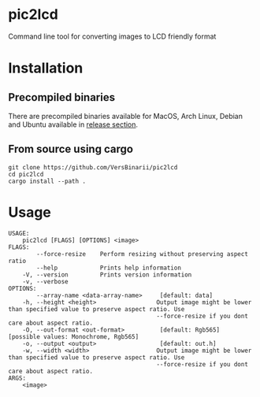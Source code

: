 # pic2lcd
Command line tool for converting images to LCD friendly format

# Installation

## Precompiled binaries
There are precompiled binaries available for 
MacOS, Arch Linux, Debian and Ubuntu available in [release section](https://github.com/VersBinarii/pic2lcd/releases).

## From source using cargo
```
git clone https://github.com/VersBinarii/pic2lcd
cd pic2lcd
cargo install --path .
```

# Usage
```
USAGE:
    pic2lcd [FLAGS] [OPTIONS] <image>
FLAGS:
        --force-resize    Perform resizing without preserving aspect ratio
        --help            Prints help information
    -V, --version         Prints version information
    -v, --verbose
OPTIONS:
        --array-name <data-array-name>     [default: data]
    -h, --height <height>                 Output image might be lower than specified value to preserve aspect ratio. Use
                                          --force-resize if you dont care about aspect ratio.
    -O, --out-format <out-format>          [default: Rgb565]  [possible values: Monochrome, Rgb565]
    -o, --output <output>                  [default: out.h]
    -w, --width <width>                   Output image might be lower than specified value to preserve aspect ratio. Use
                                          --force-resize if you dont care about aspect ratio.
ARGS:
    <image>
```
